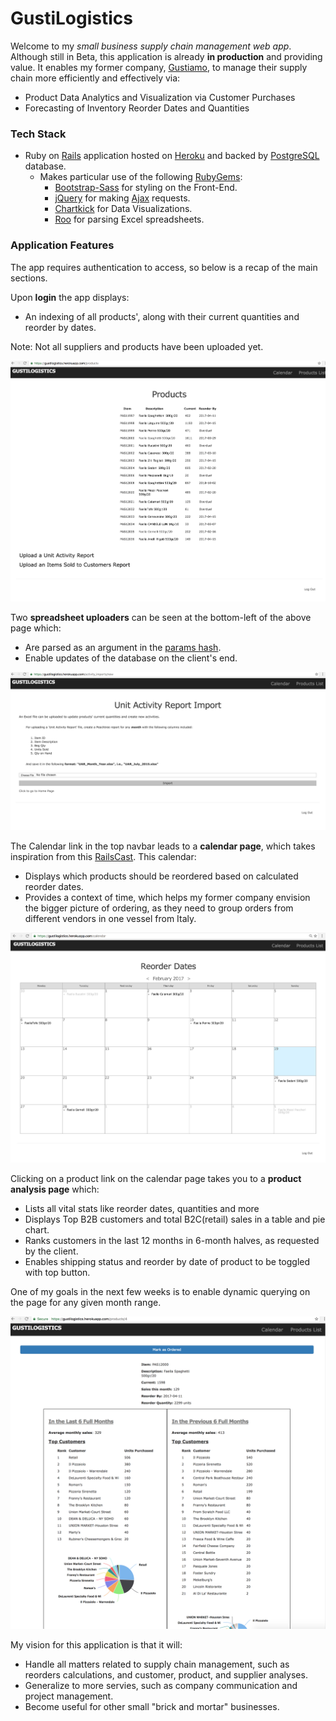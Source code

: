 # GustiLogistics

Welcome to my *small business supply chain management web app*. Although still in Beta, this application is already **in production** and providing value. It enables my former company, [Gustiamo](https://www.gustiamo.com/), to manage their supply chain more efficiently and effectively via:
* Product Data Analytics and Visualization via Customer Purchases
* Forecasting of Inventory Reorder Dates and Quantities

### Tech Stack

* Ruby on [Rails](http://rubyonrails.org/) application hosted on [Heroku](https://www.heroku.com/) and backed by [PostgreSQL](https://www.postgresql.org/) database.
  * Makes particular use of the following [RubyGems](https://rubygems.org/):
    * [Bootstrap-Sass](https://github.com/twbs/bootstrap-sass/) for styling on the Front-End.
    * [jQuery](https://rubygems.org/gems/jquery-rails) for making [Ajax](https://en.wikipedia.org/wiki/Ajax_(programming)) requests.
    * [Chartkick](https://github.com/ankane/chartkick) for Data Visualizations.
    * [Roo](https://github.com/roo-rb/roo) for parsing Excel spreadsheets.

### Application Features

The app requires authentication to access, so below is a recap of the main sections. 

Upon **login** the app displays:
* An indexing of all products', along with their current quantities and reorder by dates. 

Note: Not all suppliers and products have been uploaded yet.

![alt text](/sample_images/ProductsIndexPage.png "Products List")

Two **spreadsheet uploaders** can be seen at the bottom-left of the above page which:
* Are parsed as an argument in the [params hash](https://gorails.com/episodes/the-params-hash). 
* Enable updates of the database on the client's end. 

![alt text](/sample_images/FileUploader.png "File Uploader")

The Calendar link in the top navbar leads to a **calendar page**, which takes inspiration from this [RailsCast](http://railscasts.com/episodes/213-calendars). This calendar:
* Displays which products should be reordered based on calculated reorder dates. 
* Provides a context of time, which helps my former company envision the bigger picture of ordering, as they need to group orders from different vendors in one vessel from Italy. 

![alt text](/sample_images/CalendarPage.png "Calendar Prototype")

Clicking on a product link on the calendar page takes you to a **product analysis page** which:
* Lists all vital stats like reorder dates, quantities and more
* Displays Top B2B customers and total B2C(retail) sales in a table and pie chart. 
* Ranks customers in the last 12 months in 6-month halves, as requested by the client.
* Enables shipping status and reorder by date of product to be toggled with top button.

One of my goals in the next few weeks is to enable dynamic querying on the page for any given month range.  

![alt text](/sample_images/ProductAnalysisPage.png "Product Analysis")

My vision for this application is that it will:
* Handle all matters related to supply chain management, such as reorders calculations, and customer, product, and supplier analyses. 
* Generalize to more servies, such as company communication and project management. 
* Become useful for other small "brick and mortar" businesses.
